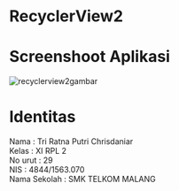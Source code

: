 # RecyclerView2
# Screenshoot Aplikasi
![recyclerview2gambar](https://cloud.githubusercontent.com/assets/22118129/20010983/b057e91a-a2dc-11e6-9b8b-9f90e9d8ff00.JPG)

# Identitas
Nama : Tri Ratna Putri Chrisdaniar <br>
Kelas : XI RPL 2 <br>
No urut : 29 <br>
NIS : 4844/1563.070 <br>
Nama Sekolah : SMK TELKOM MALANG <br>
